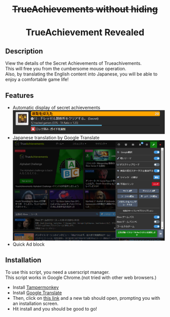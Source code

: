 <div align="center">
  <h1><s>TrueAchievements without hiding</s></h1>
  <h1>TrueAchievement Revealed</h1>
</div>

## Description
View the details of the Secret Achievements of Trueachivements.<br>
This will free you from the cumbersome mouse operation.<br>
Also, by translating the English content into Japanese, you will be able to enjoy a comfortable game life!<br>

## Features
- Automatic display of secret achievements
  ![](img/secret.png)
- Japanese translation by Google Translate
  ![](img/setting.png)
- Quick Ad block

## Installation
To use this script, you need a userscript manager.<br>
This script works in Google Chrome.(not tried with other web browsers.)

- Install [Tampermonkey](https://chrome.google.com/webstore/detail/tampermonkey/dhdgffkkebhmkfjojejmpbldmpobfkfo) 
- Install [Google Translate](https://chrome.google.com/webstore/detail/google-translate/aapbdbdomjkkjkaonfhkkikfgjllcleb) 
- Then, click on [this link](https://github.com/akanesign/trueachivement/raw/main/true_achievements_without_hiding.user.js) and a new tab should open, prompting you with an installation screen.
- Hit install and you should be good to go!
